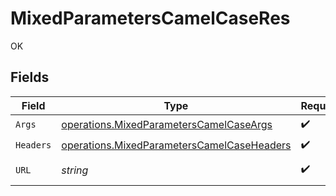 # MixedParametersCamelCaseRes

OK


## Fields

| Field                                                                                                           | Type                                                                                                            | Required                                                                                                        | Description                                                                                                     | Example                                                                                                         |
| --------------------------------------------------------------------------------------------------------------- | --------------------------------------------------------------------------------------------------------------- | --------------------------------------------------------------------------------------------------------------- | --------------------------------------------------------------------------------------------------------------- | --------------------------------------------------------------------------------------------------------------- |
| `Args`                                                                                                          | [operations.MixedParametersCamelCaseArgs](../../../pkg/models/operations/mixedparameterscamelcaseargs.md)       | :heavy_check_mark:                                                                                              | N/A                                                                                                             |                                                                                                                 |
| `Headers`                                                                                                       | [operations.MixedParametersCamelCaseHeaders](../../../pkg/models/operations/mixedparameterscamelcaseheaders.md) | :heavy_check_mark:                                                                                              | N/A                                                                                                             |                                                                                                                 |
| `URL`                                                                                                           | *string*                                                                                                        | :heavy_check_mark:                                                                                              | N/A                                                                                                             | http://localhost:35123/anything/mixedParams/path/pathValue/camelcase?query_string_param=queryValue              |